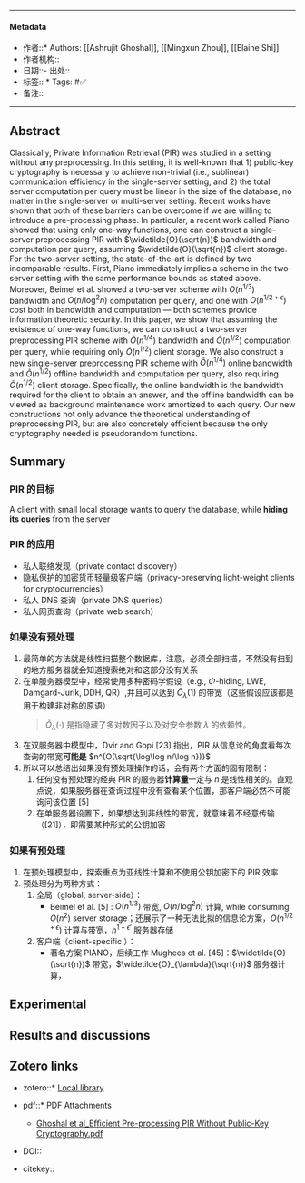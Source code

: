 ***
#### Metadata
- 作者::* Authors: [[Ashrujit Ghoshal]], [[Mingxun Zhou]], [[Elaine Shi]]
- 作者机构:: 
- 日期::- 出处:: 
- 标签:: * Tags: #✅
- 备注:: 
***
## Abstract

Classically, Private Information Retrieval (PIR) was studied in a setting without any preprocessing. In this setting, it is well-known that 1) public-key cryptography is necessary to achieve non-trivial (i.e., sublinear) communication efficiency in the single-server setting, and 2) the total server computation per query must be linear in the size of the database, no matter in the single-server or multi-server setting. Recent works have shown that both of these barriers can be overcome if we are willing to introduce a pre-processing phase. In particular, a recent work called Piano showed that using only one-way functions, one can construct a single-server preprocessing PIR with  $\widetilde{O}(\sqrt{n})$  bandwidth and computation per query, assuming $\widetilde{O}(\sqrt{n})$  client storage. For the two-server setting, the state-of-the-art is defined by two incomparable results. First, Piano immediately implies a scheme in the two-server setting with the same performance bounds as stated above. Moreover, Beimel et al. showed a two-server scheme with $O(n^{1/3})$ bandwidth and $O(n/ \log^2 n)$ computation per query, and one with $O(n^{1/2+\epsilon })$  cost both in bandwidth and computation — both schemes provide information theoretic security. 
In this paper, we show that assuming the existence of one-way functions, we can construct a two-server preprocessing PIR scheme with $\widetilde{O}(n^{1/4})$  bandwidth and $\widetilde{O}(n^{1/2})$ computation per query, while requiring only $\widetilde{O}(n^{1/2})$ client storage. We also construct a new single-server preprocessing PIR scheme with $\widetilde{O}(n^{1/4})$ online bandwidth and $\widetilde{O}(n^{1/2})$ offline bandwidth and computation per query, also requiring $\widetilde{O}(n^{1/2})$ client storage. Specifically, the online bandwidth is the bandwidth required for the client to obtain an answer, and the offline bandwidth can be viewed as background maintenance work amortized to each query. Our new constructions not only advance the theoretical understanding of preprocessing PIR, but are also concretely efficient because the only cryptography needed is pseudorandom functions.

## Summary

### PIR 的目标
A client with small local storage wants to query the database, while **hiding its queries** from the server
### PIR 的应用
- 私人联络发现（private contact discovery）
- 隐私保护的加密货币轻量级客户端（privacy-preserving light-weight clients for cryptocurrencies）
- 私人 DNS 查询（private DNS queries）
- 私人网页查询（private web search）

### 如果没有预处理

1. 最简单的方法就是线性扫描整个数据库，注意，必须全部扫描，不然没有扫到的地方服务器就会知道搜索绝对和这部分没有关系
2. 在单服务器模型中，经常使用多种密码学假设（e.g., $\Phi$-hiding, LWE, Damgard-Jurik, DDH, QR）,并且可以达到 $\widetilde{O}_{\lambda}(1)$ 的带宽（这些假设应该都是用于构建非对称的原语）
	> $\widetilde{O}_{\lambda}(\cdot)$ 是指隐藏了多对数因子以及对安全参数 $\lambda$ 的依赖性。
3. 在双服务器中模型中，Dvir and Gopi \[23\] 指出，PIR 从信息论的角度看每次查询的带宽**可能是** $n^{O(\sqrt{\log\log n/\log n})}$
4. 所以可以总结出如果没有预处理操作的话，会有两个方面的固有限制：
	1.  任何没有预处理的经典 PIR 的服务器**计算量**一定与 $n$ 是线性相关的。直观点说，如果服务器在查询过程中没有查看某个位置，那客户端必然不可能询问该位置    \[5\]
	2.  在单服务器设置下，如果想达到非线性的带宽，就意味着不经意传输（\[21\]），即需要某种形式的公钥加密

### 如果有预处理

1. 在预处理模型中，探索重点为亚线性计算和不使用公钥加密下的 PIR 效率
2. 预处理分为两种方式：
	1. 全局（global, server-side）：
		- Beimel et al. \[5\] : $O(n^{1/3})$ 带宽, $O(n/ \log^2 n)$ 计算, while consuming $O(n^2)$ server storage；还展示了一种无法比拟的信息论方案，$O(n^{1/2+\epsilon})$ 计算与带宽，$n^{1+\epsilon'}$ 服务器存储
	2. 客户端（client-specific ）：
		- 著名方案 PIANO，后续工作 Mughees et al. \[45\]：$\widetilde{O}(\sqrt{n})$ 带宽，$\widetilde{O}_{\lambda}(\sqrt{n})$ 服务器计算，
## Experimental

## Results and discussions

## Zotero links

- zotero::* [Local library](zotero://select/items/1_AIPMB9LG)

- pdf::* PDF Attachments
	- [Ghoshal et al_Eﬃcient Pre-processing PIR Without Public-Key Cryptography.pdf](zotero://open-pdf/library/items/AP4IN6DB)

- DOI::
- citekey::